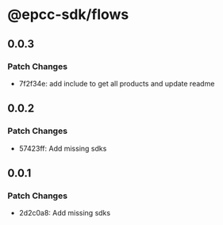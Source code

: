 # @epcc-sdk/flows

## 0.0.3

### Patch Changes

- 7f2f34e: add include to get all products and update readme

## 0.0.2

### Patch Changes

- 57423ff: Add missing sdks

## 0.0.1

### Patch Changes

- 2d2c0a8: Add missing sdks
